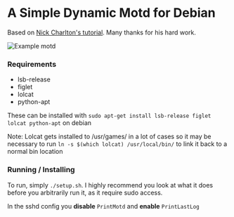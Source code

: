 # A Simple Dynamic Motd for Debian

Based on [Nick Charlton's tutorial](https://nickcharlton.net/posts/debian-ubuntu-dynamic-motd.html). Many thanks for his hard work.

![Example motd](http://i.imgur.com/JwMncgu.png)

### Requirements
* lsb-release
* figlet
* lolcat
* python-apt

These can be installed with ```sudo apt-get install lsb-release figlet lolcat python-apt``` on debian

Note: Lolcat gets installed to /usr/games/ in a lot of cases so it may be necessary to run `ln -s $(which lolcat) /usr/local/bin/` to link it back to a normal bin location

### Running / Installing
To run, simply ```./setup.sh```. I highly recommend you look at what it does before you arbitrarily run it, as it require sudo access.

In the sshd config you **disable** ```PrintMotd``` and **enable** ```PrintLastLog```
